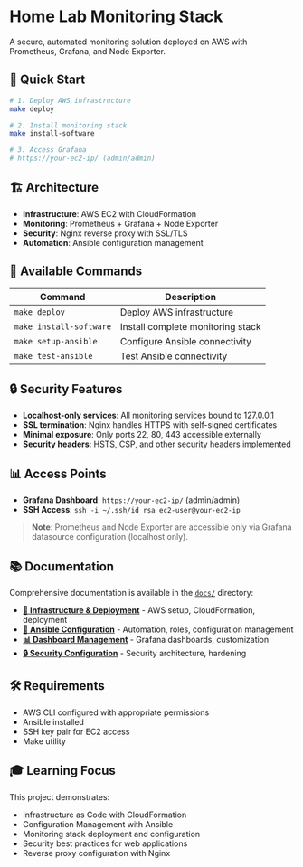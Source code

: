 # Home Lab Monitoring Stack

A secure, automated monitoring solution deployed on AWS with Prometheus, Grafana, and Node Exporter.

## 🎯 Quick Start

```bash
# 1. Deploy AWS infrastructure
make deploy

# 2. Install monitoring stack  
make install-software

# 3. Access Grafana
# https://your-ec2-ip/ (admin/admin)
```

## 🏗️ Architecture

- **Infrastructure**: AWS EC2 with CloudFormation
- **Monitoring**: Prometheus + Grafana + Node Exporter  
- **Security**: Nginx reverse proxy with SSL/TLS
- **Automation**: Ansible configuration management

## 🔧 Available Commands

| Command | Description |
|---------|-------------|
| `make deploy` | Deploy AWS infrastructure |
| `make install-software` | Install complete monitoring stack |
| `make setup-ansible` | Configure Ansible connectivity |
| `make test-ansible` | Test Ansible connectivity |

## 🔒 Security Features

- **Localhost-only services**: All monitoring services bound to 127.0.0.1
- **SSL termination**: Nginx handles HTTPS with self-signed certificates
- **Minimal exposure**: Only ports 22, 80, 443 accessible externally
- **Security headers**: HSTS, CSP, and other security headers implemented

## 📊 Access Points

- **Grafana Dashboard**: `https://your-ec2-ip/` (admin/admin)
- **SSH Access**: `ssh -i ~/.ssh/id_rsa ec2-user@your-ec2-ip`

> **Note**: Prometheus and Node Exporter are accessible only via Grafana datasource configuration (localhost only).

## 📚 Documentation

Comprehensive documentation is available in the [`docs/`](docs/) directory:

- **[🚀 Infrastructure & Deployment](docs/infrastructure-deployment.md)** - AWS setup, CloudFormation, deployment
- **[🔧 Ansible Configuration](docs/ansible-setup.md)** - Automation, roles, configuration management  
- **[📊 Dashboard Management](docs/dashboard-management.md)** - Grafana dashboards, customization
- **[🔒 Security Configuration](docs/security-configuration.md)** - Security architecture, hardening

## 🛠️ Requirements

- AWS CLI configured with appropriate permissions
- Ansible installed
- SSH key pair for EC2 access
- Make utility

## 🎓 Learning Focus

This project demonstrates:

- Infrastructure as Code with CloudFormation
- Configuration Management with Ansible
- Monitoring stack deployment and configuration
- Security best practices for web applications
- Reverse proxy configuration with Nginx
